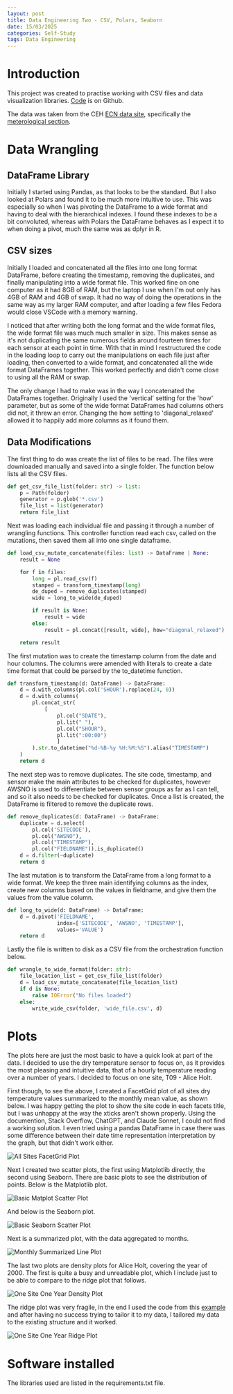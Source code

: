 ```yaml
---
layout: post
title: Data Engineering Two - CSV, Polars, Seaborn
date: 15/03/2025
categories: Self-Study
tags: Data Engineering
---
```

# Introduction

This project was created to practise working with CSV files and data visualization libraries. [Code](https://github.com/ogladr-kjarr/data-engineering-two) is on Github.

The data was taken from the CEH [ECN data site](https://ecn.ac.uk/data/available-data), specifically the [meterological section](https://catalogue.ceh.ac.uk/datastore/eidchub/fc9bcd1c-e3fc-4c5a-b569-2fe62d40f2f5/).


# Data Wrangling

## DataFrame Library

Initially I started using Pandas, as that looks to be the standard. But I also looked at Polars and found it to be much more intuitive to use. This was especially so when I was pivoting the DataFrame to a wide format and having to deal with the hierarchical indexes. I found these indexes to be a bit convoluted, whereas with Polars the DataFrame behaves as I expect it to when doing a pivot, much the same was as dplyr in R.

## CSV sizes

Initially I loaded and concatenated all the files into one long format DataFrame, before creating the timestamp, removing the duplicates, and finally manipulating into a wide format file.  This worked fine on one computer as it had 8GB of RAM, but the laptop I use when I'm out only has 4GB of RAM and 4GB of swap. It had no way of doing the operations in the same way as my larger RAM computer, and after loading a few files Fedora would close VSCode with a memory warning.

I noticed that after writing both the long format and the wide format files, the wide format file was much much smaller in size. This makes sense as it's not duplicating the same numerous fields around fourteen times for each sensor at each point in time. With that in mind I restructured the code in the loading loop to carry out the manipulations on each file just after loading, then converted to a wide format, and concatenated all the wide format DataFrames together. This worked perfectly and didn't come close to using all the RAM or swap.

The only change I had to make was in the way I concatenated the DataFrames together. Originally I used the 'vertical' setting for the 'how' parameter, but as some of the wide format DataFrames had columns others did not, it threw an error. Changing the how setting to 'diagonal_relaxed' allowed it to happily add more columns as it found them.

## Data Modifications

The first thing to do was create the list of files to be read. The files were downloaded manually and saved into a single folder. The function below lists all the CSV files.

```python
def get_csv_file_list(folder: str) -> list:
    p = Path(folder)
    generator = p.glob('*.csv')
    file_list = list(generator)
    return file_list
```

Next was loading each individual file and passing it through a number of wrangling functions. This controller function read each csv, called on the mutations, then saved them all into one single dataframe.

```python
def load_csv_mutate_concatenate(files: list) -> DataFrame | None:
    result = None

    for f in files:
        long = pl.read_csv(f)
        stamped = transform_timestamp(long)
        de_duped = remove_duplicates(stamped)
        wide = long_to_wide(de_duped)

        if result is None:
            result = wide
        else:
            result = pl.concat([result, wide], how="diagonal_relaxed")

    return result
```

The first mutation was to create the timestamp column from the date and hour columns. The columns were amended with literals to create a date time format that could be parsed by the to_datetime function.

```python
def transform_timestamp(d: DataFrame) -> DataFrame:
    d = d.with_columns(pl.col('SHOUR').replace(24, 0))
    d = d.with_columns(
        pl.concat_str(
            [
                pl.col("SDATE"),
                pl.lit(" "),
                pl.col("SHOUR"),
                pl.lit(":00:00")
                ]
        ).str.to_datetime("%d-%B-%y %H:%M:%S").alias("TIMESTAMP")
    )
    return d
```

The next step was to remove duplicates. The site code, timestamp, and sensor make the main attributes to be checked for duplicates, however AWSNO is used to differentiate between sensor groups as far as I can tell, and so it also needs to be checked for duplicates. Once a list is created, the DataFrame is filtered to remove the duplicate rows.

```python
def remove_duplicates(d: DataFrame) -> DataFrame:
    duplicate = d.select(
        pl.col('SITECODE'),
        pl.col("AWSNO"),
        pl.col("TIMESTAMP"),
        pl.col("FIELDNAME")).is_duplicated()
    d = d.filter(~duplicate)
    return d
```

The last mutation is to transform the DataFrame from a long format to a wide format. We keep the three main identifying columns as the index, create new columns based on the values in fieldname, and give them the values from the value column.

```python
def long_to_wide(d: DataFrame) -> DataFrame:
    d = d.pivot('FIELDNAME',
                index=['SITECODE', 'AWSNO', 'TIMESTAMP'],
                values='VALUE')
    return d
```

Lastly the file is written to disk as a CSV file from the orchestration function below.

```python
def wrangle_to_wide_format(folder: str):
    file_location_list = get_csv_file_list(folder)
    d = load_csv_mutate_concatenate(file_location_list)
    if d is None:
        raise IOError("No files loaded")
    else:
        write_wide_csv(folder, 'wide_file.csv', d)

```

# Plots

The plots here are just the most basic to have a quick look at part of the data. I decided to use the dry temperature sensor to focus on, as it provides the most pleasing and intuitive data, that of a hourly temperature reading over a number of years. I decided to focus on one site, T09 - Alice Holt.

First though, to see the above, I created a FacetGrid plot of all sites dry temperature values summarized to the monthly mean value, as shown below. I was happy getting the plot to show the site code in each facets title, but I was unhappy at the way the xticks aren't shown properly. Using the documention, Stack Overflow, ChatGPT, and Claude Sonnet, I could not find a working solution. I even tried using a pandas DataFrame in case there was some difference between their date time representation interpretation by the graph, but that didn't work either.

![All Sites FacetGrid Plot](/assets/img/2025-03-15-Data-Engineering-Two-CSV-Polars-Seaborn/facet-grid-seaborn.png)

Next I created two scatter plots, the first using Matplotlib directly, the second using Seaborn. There are basic plots to see the distribution of points. Below is the Matplotlib plot.

![Basic Matplot Scatter Plot](/assets/img/2025-03-15-Data-Engineering-Two-CSV-Polars-Seaborn/basic-matplotlib.png)

And below is the Seaborn plot.

![Basic Seaborn Scatter Plot](/assets/img/2025-03-15-Data-Engineering-Two-CSV-Polars-Seaborn/basic-seaborn.png)

Next is a summarized plot, with the data aggregated to months.

![Monthly Summarized Line Plot](/assets/img/2025-03-15-Data-Engineering-Two-CSV-Polars-Seaborn/monthly-summary-seaborn.png)

The last two plots are density plots for Alice Holt, covering the year of 2000. The first is quite a busy and unreadable plot, which I include just to be able to compare to the ridge plot that follows.

![One Site One Year Density Plot](/assets/img/2025-03-15-Data-Engineering-Two-CSV-Polars-Seaborn/one-site-monthly-seaborn.png)

The ridge plot was very fragile, in the end I used the code from this [example](https://seaborn.pydata.org/examples/kde_ridgeplot.html) and after having no success trying to tailor it to my data, I tailored my data to the existing structure and it worked. 

![One Site One Year Ridge Plot](/assets/img/2025-03-15-Data-Engineering-Two-CSV-Polars-Seaborn/one-site-monthly-ridge-seaborn.png)

# Software installed

The libraries used are listed in the requirements.txt file.

